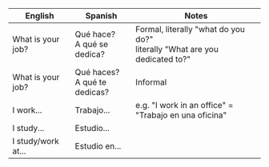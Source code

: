 
| English | Spanish | Notes |
| ---- | ---- | ---- |
| What is your job? | Qué hace?<br>A qué se dedica? | Formal, literally "what do you do?"<br>literally "What are you dedicated to?" |
| What is your job? | Qué haces?<br>A qué te dedicas? | Informal |
| I work... | Trabajo... | e.g. "I work in an office" = "Trabajo en una oficina" |
| I study... | Estudio... |  |
| I study/work at... | Estudio en... |  |

